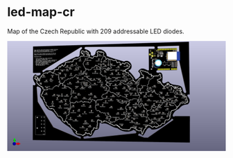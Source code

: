 # led-map-cr
Map of the Czech Republic with 209 addressable LED diodes.

![map](mapacr_budget_v02.png)
